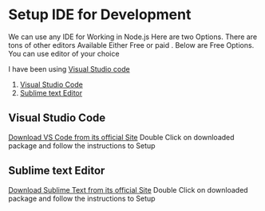 # Setup IDE for Development 

We can use any IDE for Working in Node.js Here are two Options. 
There are tons of other editors Available Either Free or paid . 
Below are Free Options. You can use editor of your choice 

I have been using [Visual Studio code](#visual-studio-code)

1. [Visual Studio Code](#visual-studio-code)
2. [Sublime text Editor](#sublime-text-editor)

## Visual Studio Code 
[Download VS Code from its official Site](https://code.visualstudio.com/)
Double Click on downloaded package and follow the instructions to Setup 

## Sublime text Editor 
[Download Sublime Text from its official Site](https://www.sublimetext.com/)
Double Click on downloaded package and follow the instructions to Setup 

